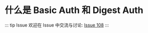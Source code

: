 # 什么是 Basic Auth 和 Digest Auth



::: tip Issue 
 欢迎在 Issue 中交流与讨论: [Issue 108](https://github.com/shfshanyue/Daily-Question/issues/108) 
:::

